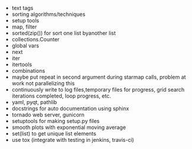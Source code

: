   * text tags
  * sorting algorithms/techniques
  * setup tools
  * map, filter
  * sorted(zip()) for sort one list byanother list
  * collections.Counter
  * global vars
  * next
  * iter
  * itertools
  * combinations
  * maybe put repeat in second argument during starmap calls, problem at work not parallelizing this
  * continuously write to log files,temporary files for progress, grid search iterations completed, loop progress, etc.
  * yaml, pyqt, pathlib
  * docstrings for auto documentation using sphinx
  * tornado web server, gunicorn
  * setuptools for making setup.py files
  * smooth plots with exponential moving average
  * set(list) to get unique list elements
  * use tox (integrate with testing in jenkins, travis-ci)